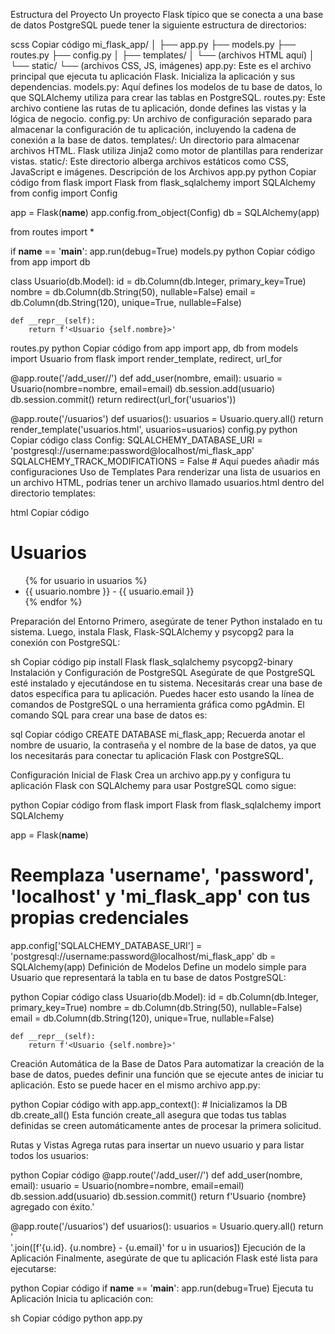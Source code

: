 Estructura del Proyecto
Un proyecto Flask típico que se conecta a una base de datos PostgreSQL puede tener la siguiente estructura de directorios:

scss
Copiar código
mi_flask_app/
│
├── app.py
├── models.py
├── routes.py
├── config.py
│
├── templates/
│   └── (archivos HTML aquí)
│
└── static/
    └── (archivos CSS, JS, imágenes)
app.py: Este es el archivo principal que ejecuta tu aplicación Flask. Inicializa la aplicación y sus dependencias.
models.py: Aquí defines los modelos de tu base de datos, lo que SQLAlchemy utiliza para crear las tablas en PostgreSQL.
routes.py: Este archivo contiene las rutas de tu aplicación, donde defines las vistas y la lógica de negocio.
config.py: Un archivo de configuración separado para almacenar la configuración de tu aplicación, incluyendo la cadena de conexión a la base de datos.
templates/: Un directorio para almacenar archivos HTML. Flask utiliza Jinja2 como motor de plantillas para renderizar vistas.
static/: Este directorio alberga archivos estáticos como CSS, JavaScript e imágenes.
Descripción de los Archivos
app.py
python
Copiar código
from flask import Flask
from flask_sqlalchemy import SQLAlchemy
from config import Config

app = Flask(__name__)
app.config.from_object(Config)
db = SQLAlchemy(app)

from routes import *

if __name__ == '__main__':
    app.run(debug=True)
models.py
python
Copiar código
from app import db

class Usuario(db.Model):
    id = db.Column(db.Integer, primary_key=True)
    nombre = db.Column(db.String(50), nullable=False)
    email = db.Column(db.String(120), unique=True, nullable=False)

    def __repr__(self):
        return f'<Usuario {self.nombre}>'
routes.py
python
Copiar código
from app import app, db
from models import Usuario
from flask import render_template, redirect, url_for

@app.route('/add_user/<nombre>/<email>')
def add_user(nombre, email):
    usuario = Usuario(nombre=nombre, email=email)
    db.session.add(usuario)
    db.session.commit()
    return redirect(url_for('usuarios'))

@app.route('/usuarios')
def usuarios():
    usuarios = Usuario.query.all()
    return render_template('usuarios.html', usuarios=usuarios)
config.py
python
Copiar código
class Config:
    SQLALCHEMY_DATABASE_URI = 'postgresql://username:password@localhost/mi_flask_app'
    SQLALCHEMY_TRACK_MODIFICATIONS = False
    # Aquí puedes añadir más configuraciones
Uso de Templates
Para renderizar una lista de usuarios en un archivo HTML, podrías tener un archivo llamado usuarios.html dentro del directorio templates:

html
Copiar código
<!DOCTYPE html>
<html lang="es">
<head>
    <meta charset="UTF-8">
    <title>Lista de Usuarios</title>
</head>
<body>
    <h1>Usuarios</h1>
    <ul>
        {% for usuario in usuarios %}
        <li>{{ usuario.nombre }} - {{ usuario.email }}</li>
        {% endfor %}
    </ul>
</body>
</html>
Preparación del Entorno
Primero, asegúrate de tener Python instalado en tu sistema. Luego, instala Flask, Flask-SQLAlchemy y psycopg2 para la conexión con PostgreSQL:

sh
Copiar código
pip install Flask flask_sqlalchemy psycopg2-binary
Instalación y Configuración de PostgreSQL
Asegúrate de que PostgreSQL esté instalado y ejecutándose en tu sistema. Necesitarás crear una base de datos específica para tu aplicación. Puedes hacer esto usando la línea de comandos de PostgreSQL o una herramienta gráfica como pgAdmin. El comando SQL para crear una base de datos es:

sql
Copiar código
CREATE DATABASE mi_flask_app;
Recuerda anotar el nombre de usuario, la contraseña y el nombre de la base de datos, ya que los necesitarás para conectar tu aplicación Flask con PostgreSQL.

Configuración Inicial de Flask
Crea un archivo app.py y configura tu aplicación Flask con SQLAlchemy para usar PostgreSQL como sigue:

python
Copiar código
from flask import Flask
from flask_sqlalchemy import SQLAlchemy

app = Flask(__name__)
# Reemplaza 'username', 'password', 'localhost' y 'mi_flask_app' con tus propias credenciales
app.config['SQLALCHEMY_DATABASE_URI'] = 'postgresql://username:password@localhost/mi_flask_app'
db = SQLAlchemy(app)
Definición de Modelos
Define un modelo simple para Usuario que representará la tabla en tu base de datos PostgreSQL:

python
Copiar código
class Usuario(db.Model):
    id = db.Column(db.Integer, primary_key=True)
    nombre = db.Column(db.String(50), nullable=False)
    email = db.Column(db.String(120), unique=True, nullable=False)

    def __repr__(self):
        return f'<Usuario {self.nombre}>'
Creación Automática de la Base de Datos
Para automatizar la creación de la base de datos, puedes definir una función que se ejecute antes de iniciar tu aplicación. Esto se puede hacer en el mismo archivo app.py:

python
Copiar código
with app.app_context():
    # Inicializamos la DB
    db.create_all()
Esta función create_all asegura que todas tus tablas definidas se creen automáticamente antes de procesar la primera solicitud.

Rutas y Vistas
Agrega rutas para insertar un nuevo usuario y para listar todos los usuarios:

python
Copiar código
@app.route('/add_user/<nombre>/<email>')
def add_user(nombre, email):
    usuario = Usuario(nombre=nombre, email=email)
    db.session.add(usuario)
    db.session.commit()
    return f'Usuario {nombre} agregado con éxito.'

@app.route('/usuarios')
def usuarios():
    usuarios = Usuario.query.all()
    return '<br>'.join([f'{u.id}. {u.nombre} - {u.email}' for u in usuarios])
Ejecución de la Aplicación
Finalmente, asegúrate de que tu aplicación Flask esté lista para ejecutarse:

python
Copiar código
if __name__ == '__main__':
    app.run(debug=True)
Ejecuta tu Aplicación
Inicia tu aplicación con:

sh
Copiar código
python app.py
